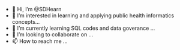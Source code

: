 - 👋 Hi, I’m @SDHearn
- 👀 I’m interested in learning and applying public health informatics concepts...
- 🌱 I’m currently learning SQL codes and data goverance ...
- 💞️ I’m looking to collaborate on ...
- 📫 How to reach me ...

<!---
SDHearn/SDHearn is a ✨ special ✨ repository because its `README.md` (this file) appears on your GitHub profile.
You can click the Preview link to take a look at your changes.
--->
